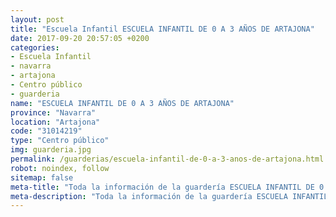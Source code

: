 ```yaml
---
layout: post
title: "Escuela Infantil ESCUELA INFANTIL DE 0 A 3 AÑOS DE ARTAJONA"
date: 2017-09-20 20:57:05 +0200
categories:
- Escuela Infantil
- navarra
- artajona
- Centro público
- guarderia
name: "ESCUELA INFANTIL DE 0 A 3 AÑOS DE ARTAJONA"
province: "Navarra"
location: "Artajona"
code: "31014219"
type: "Centro público"
img: guarderia.jpg
permalink: /guarderias/escuela-infantil-de-0-a-3-anos-de-artajona.html
robot: noindex, follow
sitemap: false
meta-title: "Toda la información de la guardería ESCUELA INFANTIL DE 0 A 3 AÑOS DE ARTAJONA"
meta-description: "Toda la información de la guardería ESCUELA INFANTIL DE 0 A 3 AÑOS DE ARTAJONA"
---
```

